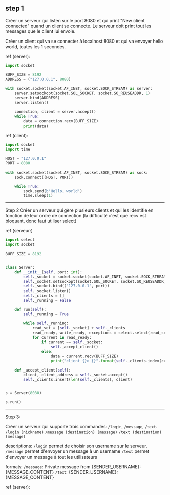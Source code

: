 ## step 1
Créer un serveur qui listen sur le port 8080 et qui print "New client connected" quand un client se connecte.
Le serveur doit print tout les messages que le client lui envoie.

Créer un client qui va se connecter à localhost:8080 et qui va envoyer hello world, toutes les 1 secondes.

ref (server):
```python
import socket

BUFF_SIZE = 8192
ADDRESS = ("127.0.0.1", 8080)

with socket.socket(socket.AF_INET, socket.SOCK_STREAM) as server:
    server.setsockopt(socket.SOL_SOCKET, socket.SO_REUSEADDR, 1)
    server.bind(ADDRESS)
    server.listen()

    connection, client = server.accept()
    while True:
        data = connection.recv(BUFF_SIZE)
        print(data)
```

ref (client):
```python
import socket
import time

HOST = "127.0.0.1"
PORT = 8080

with socket.socket(socket.AF_INET, socket.SOCK_STREAM) as sock:
    sock.connect((HOST, PORT))

    while True:
        sock.send(b'Hello, world')
        time.sleep(1)
```
____

Step 2
Créer un serveur qui gère plusieurs clients et qui les identifie en fonction de leur ordre de connection
(la difficulté c'est que recv est bloquant, donc faut utiliser select)

ref (serveur:)
```python
import select
import socket

BUFF_SIZE = 8192


class Server:
    def __init__(self, port: int):
        self._socket = socket.socket(socket.AF_INET, socket.SOCK_STREAM)
        self._socket.setsockopt(socket.SOL_SOCKET, socket.SO_REUSEADDR, 1)
        self._socket.bind(("127.0.0.1", port))
        self._socket.listen()
        self._clients = []
        self._running = False

    def run(self):
        self._running = True

        while self._running:
            read_set = [self._socket] + self._clients
            read_ready, write_ready, exceptions = select.select(read_set, [], read_set)
            for current in read_ready:
                if current == self._socket:
                    self._accept_client()
                else:
                    data = current.recv(BUFF_SIZE)
                    print("client {}> {}".format(self._clients.index(current), data))

    def _accept_client(self):
        client, client_address = self._socket.accept()
        self._clients.insert(len(self._clients), client)


s = Server(8080)

s.run()
```
___
Step 3:

Créer un serveur qui supporte trois commandes: `/login`, `/message`, `/text`.
`/login (nickname)`
`/message (destination) (message)`
`/text (destination) (message)`

descriptions:
`/login` permet de choisir son username sur le serveur.
`/message` permet d'envoyer un message à un username
`/text` permet d'envoyer un message à tout les utilisateurs

formats:
`/message`: Private message from {SENDER_USERNAME}: {MESSAGE_CONTENT}
`/text`: {SENDER_USERNAME}: {MESSAGE_CONTENT}

ref (server):
```python

```